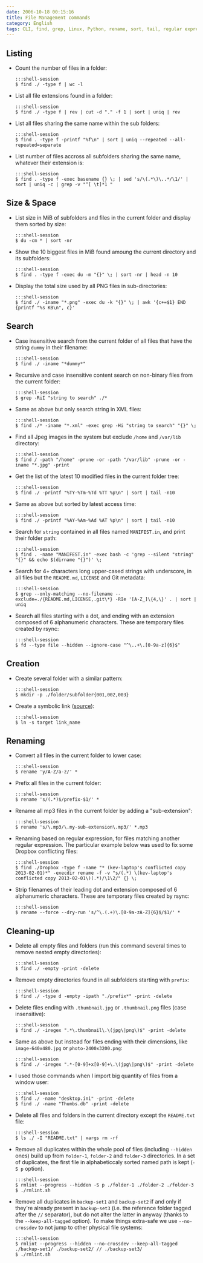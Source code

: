 ```yaml
---
date: 2006-10-18 00:15:16
title: File Management commands
category: English
tags: CLI, find, grep, Linux, Python, rename, sort, tail, regular expression, Dropbox, git, rmlint, fd, rsync
---
```


## Listing

  * Count the number of files in a folder:

        :::shell-session
        $ find ./ -type f | wc -l

  * List all file extensions found in a folder:

        :::shell-session
        $ find ./ -type f | rev | cut -d "." -f 1 | sort | uniq | rev

  * List all files sharing the same name within the sub folders:

        :::shell-session
        $ find . -type f -printf "%f\n" | sort | uniq --repeated --all-repeated=separate

  * List number of files accross all subfolders sharing the same name, whatever their extension is:

        :::shell-session
        $ find . -type f -exec basename {} \; | sed 's/\(.*\)\..*/\1/' | sort | uniq -c | grep -v "^[ \t]*1 "


## Size & Space

  * List size in MiB of subfolders and files in the current folder and display them sorted by size:

        :::shell-session
        $ du -cm * | sort -nr

  * Show the 10 biggest files in MiB found amoung the current directory and its subfolders:

        :::shell-session
        $ find . -type f -exec du -m "{}" \; | sort -nr | head -n 10

  * Display the total size used by all PNG files in sub-directories:

        :::shell-session
        $ find ./ -iname "*.png" -exec du -k "{}" \; | awk '{c+=$1} END {printf "%s KB\n", c}'


## Search

  * Case insensitive search from the current folder of all files that have the string `dummy` in their filename:

        :::shell-session
        $ find ./ -iname "*dummy*"

  * Recursive and case insensitive content search on non-binary files from the current folder:

        :::shell-session
        $ grep -RiI "string to search" ./*

  * Same as above but only search string in XML files:

        :::shell-session
        $ find ./* -iname "*.xml" -exec grep -Hi "string to search" "{}" \;

  * Find all Jpeg images in the system but exclude `/home` and `/var/lib` directory:

        :::shell-session
        $ find / -path "/home" -prune -or -path "/var/lib" -prune -or -iname "*.jpg" -print

  * Get the list of the latest 10 modified files in the current folder tree:

        :::shell-session
        $ find ./ -printf "%TY-%Tm-%Td %TT %p\n" | sort | tail -n10

  * Same as above but sorted by latest access time:

        :::shell-session
        $ find ./ -printf "%AY-%Am-%Ad %AT %p\n" | sort | tail -n10

  * Search for `string` contained in all files named `MANIFEST.in`, and print their folder path:

        :::shell-session
        $ find . -name "MANIFEST.in" -exec bash -c 'grep --silent "string" "{}" && echo $(dirname "{}")' \;

  * Search for 4+ characters long upper-cased strings with underscore, in all files but the `README.md`, `LICENSE` and Git metadata:

        :::shell-session
        $ grep --only-matching --no-filename --exclude=./{README.md,LICENSE,.git\*} -RIe '[A-Z_]\{4,\}' . | sort | uniq

  * Search all files starting with a dot, and ending with an extension composed of 6 alphanumeric characters. These are temporary files created by rsync:

        :::shell-session
        $ fd --type file --hidden --ignore-case "^\..+\.[0-9a-z]{6}$"


## Creation

  * Create several folder with a similar pattern:

        :::shell-session
        $ mkdir -p ./folder/subfolder{001,002,003}

  * Create a symbolic link ([source](https://news.ycombinator.com/item?id=1984792)):

        :::shell-session
        $ ln -s target link_name


## Renaming

  * Convert all files in the current folder to lower case:

        :::shell-session
        $ rename 'y/A-Z/a-z/' *

  * Prefix all files in the current folder:

        :::shell-session
        $ rename 's/(.*)$/prefix-$1/' *

  * Rename all mp3 files in the current folder by adding a "sub-extension":

        :::shell-session
        $ rename 's/\.mp3/\.my-sub-extension\.mp3/' *.mp3

  * Renaming based on regular expression, for files matching another regular expression. The particular example below was used to fix some Dropbox conflicting files:

        :::shell-session
        $ find ./Dropbox -type f -name "* (kev-laptop's conflicted copy 2013-02-01)*" -execdir rename -f -v "s/(.*) \(kev-laptop's conflicted copy 2013-02-01\)(.*)/\1\2/" {} \;

  * Strip filenames of their leading dot and extension composed of 6 alphanumeric characters. These are temporary files created by rsync:

        :::shell-session
        $ rename --force --dry-run 's/^\.(.+)\.[0-9a-zA-Z]{6}$/$1/' *


## Cleaning-up

  * Delete all empty files and folders (run this command several times to remove nested empty directories):

        :::shell-session
        $ find ./ -empty -print -delete

  * Remove empty directories found in all subfolders starting with `prefix`:

        :::shell-session
        $ find ./ -type d -empty -ipath "./prefix*" -print -delete

  * Delete files ending with `.thumbnail.jpg` or `.thumbnail.png` files (case insensitive):

        :::shell-session
        $ find ./ -iregex ".*\.thumbnail\.\(jpg\|png\)$" -print -delete

  * Same as above but instead for files ending with their dimensions, like `image-640x480.jpg` or `photo-2400x3200.png`:

        :::shell-session
        $ find ./ -iregex ".*-[0-9]+x[0-9]+\.\(jpg\|png\)$" -print -delete

  * I used those commands when I import big quantity of files from a window user:

        :::shell-session
        $ find ./ -name "desktop.ini" -print -delete
        $ find ./ -name "Thumbs.db" -print -delete

  * Delete all files and folders in the current directory except the `README.txt` file:

        :::shell-session
        $ ls ./ -I "README.txt" | xargs rm -rf

  * Remove all duplicates within the whole pool of files (including `--hidden` ones) build up from `folder-1`, `folder-2` and `folder-3` directories. In a set of duplicates, the first file in alphabeticcaly sorted named path is kept (`-S p` option).

        :::shell-session
        $ rmlint --progress --hidden -S p ./folder-1 ./folder-2 ./folder-3
        $ ./rmlint.sh

  * Remove all duplicates in `backup-set1` and `backup-set2` if and only if they're already present in `backup-set3` (i.e. the reference folder tagged after the `//` separator), but do not alter the latter in anyway (thanks to the `--keep-all-tagged` option). To make things extra-safe we use `--no-crossdev` to not jump to other physical file systems:

        :::shell-session
        $ rmlint --progress --hidden --no-crossdev --keep-all-tagged ./backup-set1/ ./backup-set2/ // ./backup-set3/
        $ ./rmlint.sh 
